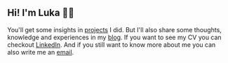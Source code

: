 ## Hi! I'm Luka 🧔🏻

You'll get some insights in [projects](/projects) I did. But I'll also share some thoughts, knowledge and experiences in my [blog](/posts). If you want to see my CV you can checkout [LinkedIn](https://www.linkedin.com/in/harambasic/). And if you still want to know more about me you can also write me an [email](mailto:hi@harambasic.de).
